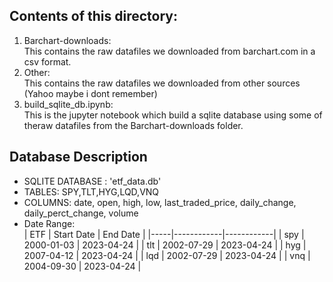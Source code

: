 ## Contents of this directory:
1. Barchart-downloads:<br>
This contains the raw datafiles we downloaded from barchart.com in a csv format.
2. Other:<br>
This contains the raw datafiles we downloaded from other sources (Yahoo maybe i dont remember)
3. build_sqlite_db.ipynb:<br>
This is the jupyter notebook which build a sqlite database using some of theraw datafiles from the Barchart-downloads folder.

## Database Description
- SQLITE DATABASE : 'etf_data.db'
- TABLES: SPY,TLT,HYG,LQD,VNQ
- COLUMNS: date, open, high, low, last_traded_price, daily_change, daily_perct_change, volume
- Date Range:<br>
| ETF | Start Date | End Date |
|-----|------------|------------|
| spy | 2000-01-03 | 2023-04-24 |
| tlt | 2002-07-29 | 2023-04-24 |
| hyg | 2007-04-12 | 2023-04-24 |
| lqd | 2002-07-29 | 2023-04-24 |
| vnq | 2004-09-30 | 2023-04-24 |
